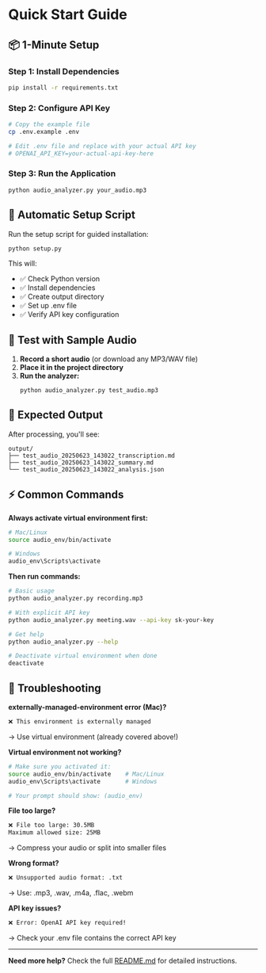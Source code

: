 # Quick Start Guide

## 📦 1-Minute Setup

### Step 1: Install Dependencies
```bash
pip install -r requirements.txt
```

### Step 2: Configure API Key
```bash
# Copy the example file
cp .env.example .env

# Edit .env file and replace with your actual API key
# OPENAI_API_KEY=your-actual-api-key-here
```

### Step 3: Run the Application
```bash
python audio_analyzer.py your_audio.mp3
```

## 🔧 Automatic Setup Script

Run the setup script for guided installation:

```bash
python setup.py
```

This will:
- ✅ Check Python version
- ✅ Install dependencies  
- ✅ Create output directory
- ✅ Set up .env file
- ✅ Verify API key configuration

## 🎵 Test with Sample Audio

1. **Record a short audio** (or download any MP3/WAV file)
2. **Place it in the project directory**  
3. **Run the analyzer:**
   ```bash
   python audio_analyzer.py test_audio.mp3
   ```

## 📁 Expected Output

After processing, you'll see:
```
output/
├── test_audio_20250623_143022_transcription.md
├── test_audio_20250623_143022_summary.md  
└── test_audio_20250623_143022_analysis.json
```

## ⚡ Common Commands

**Always activate virtual environment first:**
```bash
# Mac/Linux
source audio_env/bin/activate

# Windows  
audio_env\Scripts\activate
```

**Then run commands:**
```bash
# Basic usage
python audio_analyzer.py recording.mp3

# With explicit API key
python audio_analyzer.py meeting.wav --api-key sk-your-key

# Get help
python audio_analyzer.py --help

# Deactivate virtual environment when done
deactivate
```

## 🚨 Troubleshooting

**externally-managed-environment error (Mac)?**
```bash
❌ This environment is externally managed
```
→ Use virtual environment (already covered above!)

**Virtual environment not working?**
```bash
# Make sure you activated it:
source audio_env/bin/activate    # Mac/Linux
audio_env\Scripts\activate       # Windows

# Your prompt should show: (audio_env)
```

**File too large?**
```bash
❌ File too large: 30.5MB
Maximum allowed size: 25MB
```
→ Compress your audio or split into smaller files

**Wrong format?**  
```bash
❌ Unsupported audio format: .txt
```
→ Use: .mp3, .wav, .m4a, .flac, .webm

**API key issues?**
```bash
❌ Error: OpenAI API key required!
```
→ Check your .env file contains the correct API key

---

**Need more help?** Check the full [README.md](README.md) for detailed instructions.
